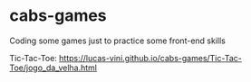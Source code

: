 # cabs-games
Coding some games just to practice some front-end skills

Tic-Tac-Toe:
https://lucas-vini.github.io/cabs-games/Tic-Tac-Toe/jogo_da_velha.html
